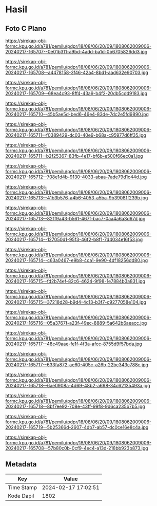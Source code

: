 # Hasil

## Foto C Plano

https://sirekap-obj-formc.kpu.go.id/a781/pemilu/pdpr/18/08/06/20/09/1808062009006-20240217-165707--0e01b311-a9bd-4add-ba1d-0b6705826dd3.jpg

https://sirekap-obj-formc.kpu.go.id/a781/pemilu/pdpr/18/08/06/20/09/1808062009006-20240217-165708--a4478158-3f46-42a4-8bd1-aad632e90703.jpg

https://sirekap-obj-formc.kpu.go.id/a781/pemilu/pdpr/18/08/06/20/09/1808062009006-20240217-165709--68ea4c93-8ff4-43a9-b4f2-20db5cdd9183.jpg

https://sirekap-obj-formc.kpu.go.id/a781/pemilu/pdpr/18/08/06/20/09/1808062009006-20240217-165710--45b5ae5d-bed6-46e4-83de-7dc2e5fd9890.jpg

https://sirekap-obj-formc.kpu.go.id/a781/pemilu/pdpr/18/08/06/20/09/1808062009006-20240217-165711--f0389429-dc03-40e9-b68a-c95977d6ff35.jpg

https://sirekap-obj-formc.kpu.go.id/a781/pemilu/pdpr/18/08/06/20/09/1808062009006-20240217-165711--b2f25367-83fb-4e17-bf6b-e500f66ec0a1.jpg

https://sirekap-obj-formc.kpu.go.id/a781/pemilu/pdpr/18/08/06/20/09/1808062009006-20240217-165712--708e1d4b-9130-4033-abaa-7ade79d1c44d.jpg

https://sirekap-obj-formc.kpu.go.id/a781/pemilu/pdpr/18/08/06/20/09/1808062009006-20240217-165713--41b3b576-a4b6-4053-a5ba-9b39081f239b.jpg

https://sirekap-obj-formc.kpu.go.id/a781/pemilu/pdpr/18/08/06/20/09/1808062009006-20240217-165713--821f9a43-b561-467f-bac7-0aa4a6a3d67d.jpg

https://sirekap-obj-formc.kpu.go.id/a781/pemilu/pdpr/18/08/06/20/09/1808062009006-20240217-165714--127050d1-95f3-46f2-b8f1-7d4034e16f53.jpg

https://sirekap-obj-formc.kpu.go.id/a781/pemilu/pdpr/18/08/06/20/09/1808062009006-20240217-165714--c63a0467-e9b8-4ca1-9e90-4df18256dd80.jpg

https://sirekap-obj-formc.kpu.go.id/a781/pemilu/pdpr/18/08/06/20/09/1808062009006-20240217-165715--fd2b74ef-82c6-4624-9f98-1e7884b3a831.jpg

https://sirekap-obj-formc.kpu.go.id/a781/pemilu/pdpr/18/08/06/20/09/1808062009006-20240217-165715--37218d28-b9d4-4c13-b3f7-c9277058e104.jpg

https://sirekap-obj-formc.kpu.go.id/a781/pemilu/pdpr/18/08/06/20/09/1808062009006-20240217-165716--05a3767f-a23f-49ec-8889-5a642b6aeacc.jpg

https://sirekap-obj-formc.kpu.go.id/a781/pemilu/pdpr/18/08/06/20/09/1808062009006-20240217-165717--48c49aae-fe1f-4f3a-afcc-8755d9f57bda.jpg

https://sirekap-obj-formc.kpu.go.id/a781/pemilu/pdpr/18/08/06/20/09/1808062009006-20240217-165717--633fa872-ae60-405c-a26b-22bc343c788c.jpg

https://sirekap-obj-formc.kpu.go.id/a781/pemilu/pdpr/18/08/06/20/09/1808062009006-20240217-165718--6ae0908a-4d69-48b2-a698-34c62135493a.jpg

https://sirekap-obj-formc.kpu.go.id/a781/pemilu/pdpr/18/08/06/20/09/1808062009006-20240217-165718--8bf7ee92-708e-43ff-99f8-9d6ca235b7b5.jpg

https://sirekap-obj-formc.kpu.go.id/a781/pemilu/pdpr/18/08/06/20/09/1808062009006-20240217-165719--5b25366d-2607-4db7-ab57-dc0ce16e8c4a.jpg

https://sirekap-obj-formc.kpu.go.id/a781/pemilu/pdpr/18/08/06/20/09/1808062009006-20240217-165708--57b80c0b-0cf9-4ec4-a13d-218bb923b873.jpg


## Metadata

| Key        | Value               |
| ---------- | ------------------- |
| Time Stamp | 2024-02-17 17:02:51 |
| Kode Dapil | 1802                |



